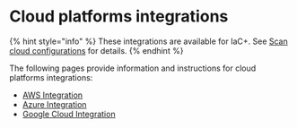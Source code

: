 # Cloud platforms integrations

{% hint style="info" %}
These integrations are available for IaC+. See [Scan cloud configurations](../../scan-using-snyk/snyk-iac/) for details.
{% endhint %}

The following pages provide information and instructions for cloud platforms integrations:

* [AWS Integration](aws-integration/)
* [Azure Integration](azure-integration-for-cloud-configurations/)
* [Google Cloud Integration](google-cloud-integration/)
